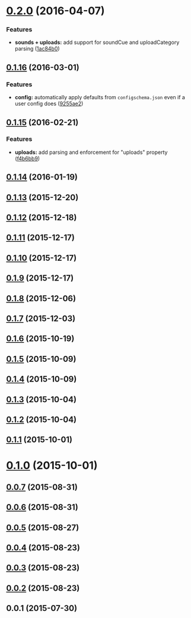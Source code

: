 <a name="0.2.0"></a>
# [0.2.0](https://github.com/nodecg/nodecg-bundle-parser/compare/v0.1.16...v0.2.0) (2016-04-07)


### Features

* **sounds + uploads:** add support for soundCue and uploadCategory parsing ([1ac84b0](https://github.com/nodecg/nodecg-bundle-parser/commit/1ac84b0))



<a name="0.1.16"></a>
## [0.1.16](https://github.com/nodecg/nodecg-bundle-parser/compare/v0.1.15...v0.1.16) (2016-03-01)


### Features

* **config:** automatically apply defaults from `configschema.json` even if a user config does ([9255ae2](https://github.com/nodecg/nodecg-bundle-parser/commit/9255ae2))



<a name="0.1.15"></a>
## [0.1.15](https://github.com/nodecg/nodecg-bundle-parser/compare/v0.1.14...v0.1.15) (2016-02-21)


### Features

* **uploads:** add parsing and enforcement for "uploads" property ([f4b6bb9](https://github.com/nodecg/nodecg-bundle-parser/commit/f4b6bb9))



<a name="0.1.14"></a>
## [0.1.14](https://github.com/nodecg/nodecg-bundle-parser/compare/v0.1.13...v0.1.14) (2016-01-19)




<a name="0.1.13"></a>
## [0.1.13](https://github.com/nodecg/nodecg-bundle-parser/compare/v0.1.12...v0.1.13) (2015-12-20)




<a name="0.1.12"></a>
## [0.1.12](https://github.com/nodecg/nodecg-bundle-parser/compare/v0.1.11...v0.1.12) (2015-12-18)




<a name="0.1.11"></a>
## [0.1.11](https://github.com/nodecg/nodecg-bundle-parser/compare/v0.1.10...v0.1.11) (2015-12-17)




<a name="0.1.10"></a>
## [0.1.10](https://github.com/nodecg/nodecg-bundle-parser/compare/v0.1.9...v0.1.10) (2015-12-17)




<a name="0.1.9"></a>
## [0.1.9](https://github.com/nodecg/nodecg-bundle-parser/compare/v0.1.8...v0.1.9) (2015-12-17)




<a name="0.1.8"></a>
## [0.1.8](https://github.com/nodecg/nodecg-bundle-parser/compare/v0.1.7...v0.1.8) (2015-12-06)




<a name="0.1.7"></a>
## [0.1.7](https://github.com/nodecg/nodecg-bundle-parser/compare/v0.1.6...v0.1.7) (2015-12-03)




<a name="0.1.6"></a>
## [0.1.6](https://github.com/nodecg/nodecg-bundle-parser/compare/v0.1.5...v0.1.6) (2015-10-19)




<a name="0.1.5"></a>
## [0.1.5](https://github.com/nodecg/nodecg-bundle-parser/compare/v0.1.4...v0.1.5) (2015-10-09)




<a name="0.1.4"></a>
## [0.1.4](https://github.com/nodecg/nodecg-bundle-parser/compare/v0.1.3...v0.1.4) (2015-10-09)




<a name="0.1.3"></a>
## [0.1.3](https://github.com/nodecg/nodecg-bundle-parser/compare/v0.1.2...v0.1.3) (2015-10-04)




<a name="0.1.2"></a>
## [0.1.2](https://github.com/nodecg/nodecg-bundle-parser/compare/v0.1.1...v0.1.2) (2015-10-04)




<a name="0.1.1"></a>
## [0.1.1](https://github.com/nodecg/nodecg-bundle-parser/compare/v0.1.0...v0.1.1) (2015-10-01)




<a name="0.1.0"></a>
# [0.1.0](https://github.com/nodecg/nodecg-bundle-parser/compare/v0.0.7...v0.1.0) (2015-10-01)




<a name="0.0.7"></a>
## [0.0.7](https://github.com/nodecg/nodecg-bundle-parser/compare/v0.0.6...v0.0.7) (2015-08-31)




<a name="0.0.6"></a>
## [0.0.6](https://github.com/nodecg/nodecg-bundle-parser/compare/v0.0.5...v0.0.6) (2015-08-31)




<a name="0.0.5"></a>
## [0.0.5](https://github.com/nodecg/nodecg-bundle-parser/compare/v0.0.4...v0.0.5) (2015-08-27)




<a name="0.0.4"></a>
## [0.0.4](https://github.com/nodecg/nodecg-bundle-parser/compare/v0.0.3...v0.0.4) (2015-08-23)




<a name="0.0.3"></a>
## [0.0.3](https://github.com/nodecg/nodecg-bundle-parser/compare/v0.0.2...v0.0.3) (2015-08-23)




<a name="0.0.2"></a>
## [0.0.2](https://github.com/nodecg/nodecg-bundle-parser/compare/v0.0.1...v0.0.2) (2015-08-23)




<a name="0.0.1"></a>
## 0.0.1 (2015-07-30)




